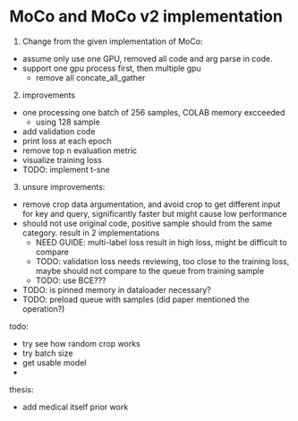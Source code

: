 # MoCo and MoCo v2 implementation

1. Change from the given implementation of MoCo:
  - assume only use one GPU, removed all code and arg parse in code.
  - support one gpu process first, then multiple gpu
    - remove all concate_all_gather
2. improvements
  - one processing one batch of 256 samples, COLAB memory excceeded
    - using 128 sample
  - add validation code
  - print loss at each epoch
  - remove top n evaluation metric
  - visualize training loss
  - TODO: implement t-sne
3. unsure improvements:
  - remove crop data argumentation, and avoid crop to get different input for key and query, significantly faster but might cause low performance
  - should not use original code, positive sample should from the same category. result in 2 implementations
    - NEED GUIDE: multi-label loss result in high loss, might be difficult to compare
    - TODO: validation loss needs reviewing, too close to the training loss, maybe should not compare to the queue from training sample 
    - TODO: use BCE???
  - TODO: is pinned memory in dataloader necessary?
  - TODO: preload queue with samples (did paper mentioned the operation?)

todo:
- try see how random crop works
- try batch size
- get usable model
- 


thesis:
- add medical itself prior work


